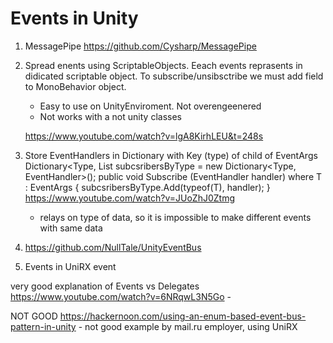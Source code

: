 # Events in Unity
1. MessagePipe 
	https://github.com/Cysharp/MessagePipe
2. Spread enents using ScriptableObjects. Eeach events reprasents in didicated scriptable object. To subscribe/unsibsctribe we must add field to MonoBehavior object.
	+ Easy to use on UnityEnviroment. Not overengeenered
	- Not works with a not unity classes

	https://www.youtube.com/watch?v=lgA8KirhLEU&t=248s
3. Store EventHandlers in Dictionary with Key (type) of child of EventArgs
	Dictionary<Type, List<EventHandler> subcsribersByType = new Dictionary<Type, EventHandler>();
	public void Subscribe<T> (EventHandler handler) where T : EventArgs
	{
		subcsribersByType.Add(typeof(T), handler);
	}
	https://www.youtube.com/watch?v=JUoZhJ0Ztmg

	- relays on type of data, so it is impossible to make different events with same data
4.  
	https://github.com/NullTale/UnityEventBus	


3. Events in UniRX event


very good explanation of Events vs Delegates
https://www.youtube.com/watch?v=6NRqwL3N5Go - 






NOT GOOD
https://hackernoon.com/using-an-enum-based-event-bus-pattern-in-unity - not good example by mail.ru employer, using UniRX